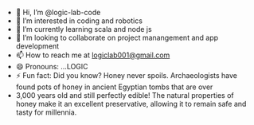 - 👋 Hi, I’m @logic-lab-code
- 👀 I’m interested in coding and robotics
- 🌱 I’m currently learning scala and node js
- 💞️ I’m looking to collaborate on project manangement and app development
- 📫 How to reach me at logiclab001@gmail.com
- 😄 Pronouns: ...LOGIC
- ⚡ Fun fact: Did you know? Honey never spoils. Archaeologists have found pots of honey in ancient Egyptian tombs that are over
- 3,000 years old and still perfectly edible! The natural properties of honey make it an excellent preservative, allowing it to remain safe and tasty for millennia.

<!---
logic-lab-code/logic-lab-code is a ✨ special ✨ repository because its `README.md` (this file) appears on your GitHub profile.
You can click the Preview link to take a look at your changes.
--->
